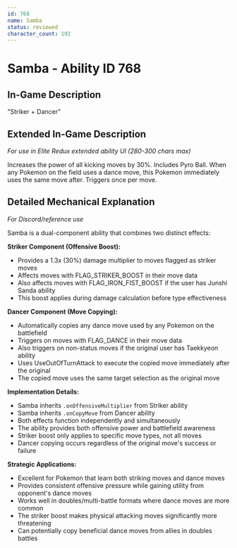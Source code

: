 ```yaml
---
id: 768
name: Samba
status: reviewed
character_count: 192
---
```


# Samba - Ability ID 768

## In-Game Description
"Striker + Dancer"

## Extended In-Game Description
*For use in Elite Redux extended ability UI (280-300 chars max)*

Increases the power of all kicking moves by 30%. Includes Pyro Ball. When any Pokemon on the field uses a dance move, this Pokemon immediately uses the same move after. Triggers once per move.

## Detailed Mechanical Explanation
*For Discord/reference use*

Samba is a dual-component ability that combines two distinct effects:

**Striker Component (Offensive Boost):**
- Provides a 1.3x (30%) damage multiplier to moves flagged as striker moves
- Affects moves with FLAG_STRIKER_BOOST in their move data
- Also affects moves with FLAG_IRON_FIST_BOOST if the user has Junshi Sanda ability
- This boost applies during damage calculation before type effectiveness

**Dancer Component (Move Copying):**
- Automatically copies any dance move used by any Pokemon on the battlefield
- Triggers on moves with FLAG_DANCE in their move data
- Also triggers on non-status moves if the original user has Taekkyeon ability
- Uses UseOutOfTurnAttack to execute the copied move immediately after the original
- The copied move uses the same target selection as the original move

**Implementation Details:**
- Samba inherits `.onOffensiveMultiplier` from Striker ability
- Samba inherits `.onCopyMove` from Dancer ability
- Both effects function independently and simultaneously
- The ability provides both offensive power and battlefield awareness
- Striker boost only applies to specific move types, not all moves
- Dancer copying occurs regardless of the original move's success or failure

**Strategic Applications:**
- Excellent for Pokemon that learn both striking moves and dance moves
- Provides consistent offensive pressure while gaining utility from opponent's dance moves
- Works well in doubles/multi-battle formats where dance moves are more common
- The striker boost makes physical attacking moves significantly more threatening
- Can potentially copy beneficial dance moves from allies in doubles battles